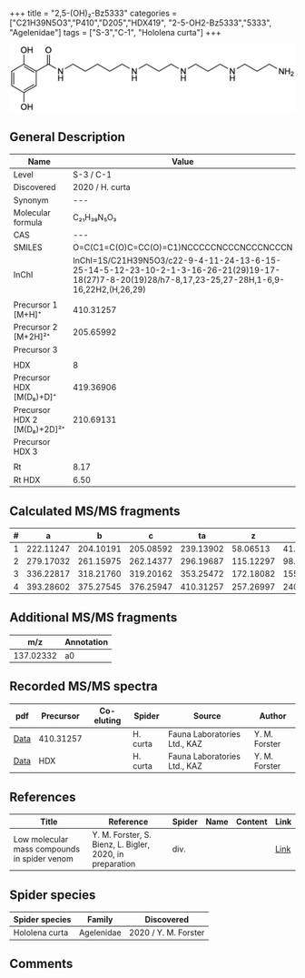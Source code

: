 +++
title = "2,5-(OH)₂-Bz5333"
categories = ["C21H39N5O3","P410","D205","HDX419",
"2-5-OH2-Bz5333","5333",
"Agelenidae"]
tags = ["S-3","C-1",
"Hololena curta"]
+++

![](/img/2-5-OH2-Bz5333.png)

## General Description

| Name                       | Value              |
|----------------------------|--------------------|
| Level                      | S-3 / C-1          |
| Discovered                 | 2020 / H. curta  |
| Synonym                    | ---                |
| Molecular formula          | C₂₁H₃₉N₅O₃                   |
| CAS                        | ---                |
| SMILES | O=C(C1=C(O)C=CC(O)=C1)NCCCCCNCCCNCCCNCCCN  |
| InChI  | InChI=1S/C21H39N5O3/c22-9-4-11-24-13-6-15-25-14-5-12-23-10-2-1-3-16-26-21(29)19-17-18(27)7-8-20(19)28/h7-8,17,23-25,27-28H,1-6,9-16,22H2,(H,26,29)  |
|                            |                    |
| Precursor 1 [M+H]⁺         | 410.31257                   |
| Precursor 2 [M+2H]²⁺       | 205.65992                   |
| Precursor 3                |                    |
|                            |                    |
| HDX                        | 8                   |
| Precursor HDX   [M(D₈)+D]⁺   | 419.36906                   |
| Precursor HDX 2 [M(D₈)+2D]²⁺ | 210.69131                   |
| Precursor HDX 3            |                    |
|                            |                    |
| Rt                         | 8.17                   |
| Rt HDX                     | 6.50                   |

## Calculated MS/MS fragments

| # | a         | b         | c         | ta        | z         | y         | tz        |
|---|-----------|-----------|-----------|-----------|-----------|-----------|-----------|
| 1 | 222.11247 | 204.10191 | 205.08592 | 239.13902 | 58.06513 | 41.03858 | 75.09167 |
| 2 | 279.17032 | 261.15975 | 262.14377 | 296.19687 | 115.12297 | 98.09643 | 132.14952 |
| 3 | 336.22817 | 318.21760 | 319.20162 | 353.25472 | 172.18082 | 155.15428 | 189.20737 |
| 4 | 393.28602 | 375.27545 | 376.25947 | 410.31257 | 257.26997 | 240.24342 | 274.29652 |

## Additional MS/MS fragments

| m/z       | Annotation |
|-----------|------------|
| 137.02332 | a0         |

## Recorded MS/MS spectra

| pdf                                             | Precursor | Co-eluting | Spider      | Source                       | Author        |
|-------------------------------------------------|-----------|------------|-------------|------------------------------|---------------|
| [Data](/pdf/H-curta/410_2-5-OH2-Bz5333_Hc.pdf) | 410.31257 |           | H. curta | Fauna Laboratories Ltd., KAZ | Y. M. Forster |
| [Data](/pdf/H-curta/410_2-5-OH2-Bz5333_Hc_HDX.pdf) | HDX |           | H. curta | Fauna Laboratories Ltd., KAZ | Y. M. Forster |


## References

| Title | Reference | Spider | Name | Content | Link |
|-------|-----------|--------|------|---------|------|
| Low molecular mass compounds in spider venom      | Y. M. Forster, S. Bienz, L. Bigler, 2020, in preparation          | div.       |   |   | [Link](unknown) |

## Spider species

| Spider species     | Family     | Discovered           |
|--------------------|------------|----------------------|
| Hololena curta | Agelenidae | 2020 / Y. M. Forster |


## Comments